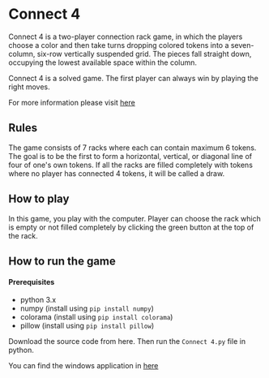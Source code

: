 # Connect 4
Connect 4 is a two-player connection rack game, in which the players choose a color and then take turns dropping colored tokens into a seven-column, six-row vertically suspended grid. The pieces fall straight down, occupying the lowest available space within the column.

Connect 4 is a solved game. The first player can always win by playing the right moves.

For more information please visit [here](https://en.wikipedia.org/wiki/Connect_Four)

## Rules
The game consists of 7 racks where each can contain maximum 6 tokens. 
The goal is to be the first to form a horizontal, vertical, or diagonal line of four of one's own tokens.
If all the racks are filled completely with tokens where no player has connected 4 tokens, it will be called a draw.

## How to play
In this game, you play with the computer.
Player can choose the rack which is empty or not filled completely by clicking the green button at the top of the rack.

## How to run the game

#### Prerequisites

* python 3.x
* numpy (install using `pip install numpy`)
* colorama (install using `pip install colorama`)
* pillow (install using `pip install pillow`)

Download the source code from here. Then run the `Connect 4.py` file in python.

You can find the windows application in [here](https://drive.google.com/file/d/13_1ejwML6lSnQ_pa79kJqtO7D5jmK6sN/view?usp=share_link)

